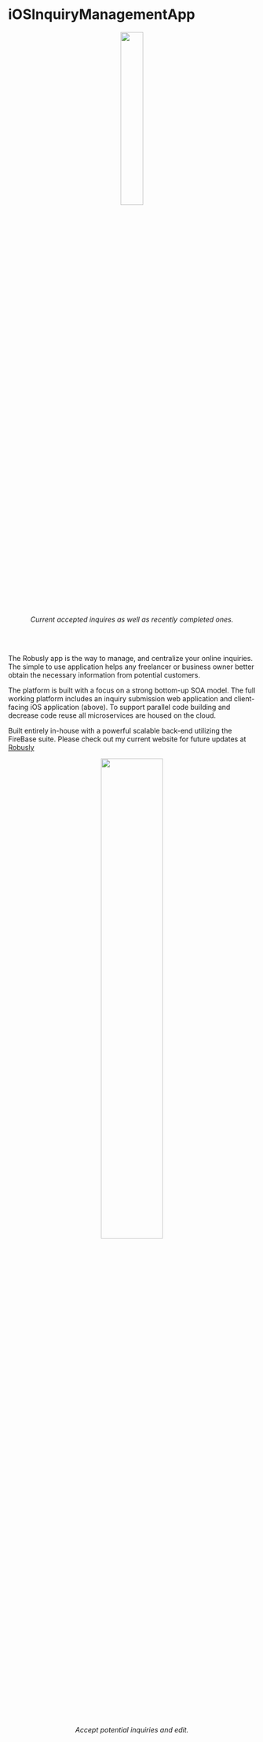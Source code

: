 # iOSInquiryManagementApp

<p align="center">
  <img src="http://robusly.com/assets/img/mobile/slider-screen.png" width="30%">
</p>
<p align="center">
  <i>Current accepted inquires as well as recently completed ones.</i>
</p>
<br>
<br>

The Robusly app is the way to manage, and centralize your online inquiries. The simple to use application helps any freelancer or business owner better obtain the necessary information from potential customers.

The platform is built with a focus on a strong bottom-up SOA model.  The full working platform includes an inquiry submission web application and client-facing iOS application (above).  To support parallel code building and decrease code reuse all microservices are housed on the cloud.

Built entirely in-house with a powerful scalable back-end utilizing the FireBase suite.  Please check out my current website for future updates at <a href="http://robusly.com">Robusly<a/>  

<p align="center">
  <img src="http://robusly.com/assets/img/mobile/about-m-screen.png" width="50%">
</p>
<p align="center">
  <i>Accept potential inquiries and edit.</i>
</p>

